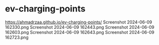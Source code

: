 # ev-charging-points
https://ahmadrzaa.github.io/ev-charging-points/
Screenshot 2024-06-09 162330.png
Screenshot 2024-06-09 162443.png
Screenshot 2024-06-09 162603.png
Screenshot 2024-06-09 162643.png
Screenshot 2024-06-09 162723.png
